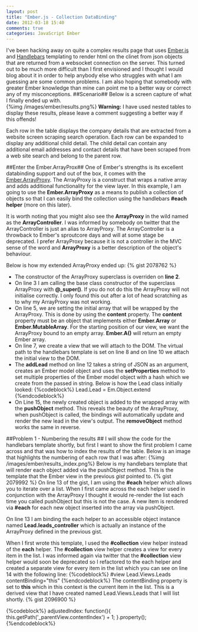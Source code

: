 ```yaml
---
layout: post
title: "Ember.js - Collection DataBinding"
date: 2012-03-18 15:40
comments: true
categories: JavaScript Ember
---
```

I've been hacking away on quite a complex results page that uses <a href="http://emberjs.com/">Ember.js</a> and <a href="http://www.handlebarsjs.com">Handlebars</a> templating to render html on the clinet from json objects that are returned from a websocket connection on the server.  This turned out to be much more difficult than I first envisioned and I thought I would blog about it in order to help anybody else who struggles with what I am guessing are some common problems.  I am also hoping that somebody with greater Ember knowledge than mine can point me to a better way or correct any of my misconceptions.
##Scenario##
Below is a screen capture of what I finally ended up with.  
{%img /images/ember/results.png%}
**Warning:** I have used nested tables to display these results, please leave a comment suggesting a better way if this offends!

Each row in the table displays the company details that are extracted from a website screen scraping search operation.  Each row can be expanded to display any additional child detail.  The child detail can contain any additional email addresses and contact details that have been scraped from a web site search and belong to the parent row.

##Enter the Ember.ArrayProx##
One of Ember's strengths is its excellent databinding support and out of the box, it comes with the <a target="_blank" href="http://ember-docs.herokuapp.com/symbols/Ember.ArrayProxy.html">Ember.ArrayProxy</a>.  The ArrayProxy is a construct that wraps a native array and adds additional functionality for the view layer.  In this example, I am going to use the **Ember.ArrayProxy** as a means to publish a collection of objects so that I can easily bind the collection using the handlebars **#each helper** (more on this later). 

It is worth noting that you might also see the **ArrayProxy** in the wild named as the **ArrayController**.  I was informed by somebody on twitter that the ArrayController is just an alias to ArrayProxy.  The ArrayController is a throwback to Ember's sproutcore days and will at some stage be deprecated.  I prefer ArrayProxy because it is not a controller in the MVC sense of the word and **ArrayProxy** is a better description of the object's behaviour.

Below is how my extended ArrayProxy ended up:
{% gist 2078762 %}

- The constructor of the ArrayProxy superclass is overriden on **line 2**.
- On line 3 I am calling the base class constructor of the superclass ArrayProxy with **@_super()**.  If you do not do this the ArrayProxy will not initialise correctly.  I only found this out after a lot of head scratching as to why my ArrayProxy was not working.
- On line 5, we are setting the initial array that will be wrapped by the ArrayProxy.  This is done by using the **content** property. The **content** property must be an object that implements either **Ember.Array** or **Ember.MutableArray**.  For the starting position of our view, we want the ArrayProxy bound to an empty array.  **Ember.A()** will return an empty Ember array.
- On line 7, we create a view that we will attach to the DOM.  The virtual path to the handlebars template is set on line 8 and on line 10 we attach the initial view to the DOM.
- The **addLead** method on line 12 takes a string of JSON as an argument, creates an Ember model object and uses the **setProperties** method to set multiple properties of the Ember model object with a hash which we create from the passed in string.
Below is how the Lead class initially looked:
{%codeblock%}
Lead.Lead = Em.Object.extend
{%endcodeblock%}
- On Line 15, the newly created object is added to the wrapped array with the **pushObject** method.  This reveals the beauty of the ArrayProxy, when pushObject is called, the bindings will automatically update and render the new lead in the view's output.  The **removeObject** method works the same in reverse.

##Problem 1 - Numbering the results ##
I will show the code for the handlebars template shortly, but first I want to show the first problem I came across and that was how to index the results of the table.  Below is an image that highlights the numbering of each row that I was after:
{%img /images/ember/results_index.png%}
Below is my handlebars template that will render each object added via the pushObject method. This is the template that the Ember view in the previous *gist* pointed to.
{% gist 2079992 %}
On line 13 of the gist, I am using the **#each** helper which allows you to iterate over a list.  When I first came across the each helper used in conjunction with the ArrayProxy I thought it would re-render the list each time you called pushObject but this is not the case.  A new item is rendered via **#each** for each new object inserted into the array via pushObject.  

On line 13 I am binding the each helper to an accessible object instance named **Lead.leads_controller** which is actually an instance of the ArrayProxy defined in the previous gist.  

When I first wrote this template, I used the **#collection** view helper instead of the **each** helper.  The **#collection** view helper creates a view for every item in the list.  I was informed again via twitter that the **#collection** view helper would soon be deprecated so I refactored to the each helper and created a separate view for every item in the list which you can see on line 14 with the following line:
{%codeblock%}
#view Lead.Views.Leads contentBinding="this"
{%endcodeblock%}
The contentBinding property is set to **this** which in this context is the current item in the list.  This is a derived view that I have created named Lead.Views.Leads that I will list shortly.
{% gist 2096900 %}

{%codeblock%}
adjustedIndex: function(){
                 this.getPath('_parentView.contentIndex') + 1;
               }.property();
{%endcodeblock%}

